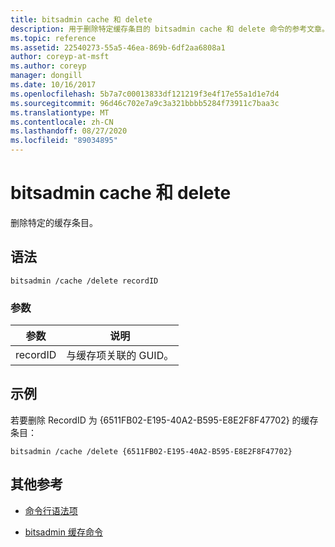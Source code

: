 ```yaml
---
title: bitsadmin cache 和 delete
description: 用于删除特定缓存条目的 bitsadmin cache 和 delete 命令的参考文章。
ms.topic: reference
ms.assetid: 22540273-55a5-46ea-869b-6df2aa6808a1
author: coreyp-at-msft
ms.author: coreyp
manager: dongill
ms.date: 10/16/2017
ms.openlocfilehash: 5b7a7c00013833df121219f3e4f17e55a1d1e7d4
ms.sourcegitcommit: 96d46c702e7a9c3a321bbbb5284f73911c7baa3c
ms.translationtype: MT
ms.contentlocale: zh-CN
ms.lasthandoff: 08/27/2020
ms.locfileid: "89034895"
---
```

# <a name="bitsadmin-cache-and-delete"></a>bitsadmin cache 和 delete

删除特定的缓存条目。

## <a name="syntax"></a>语法

```
bitsadmin /cache /delete recordID
```

### <a name="parameters"></a>参数

| 参数 | 说明 |
| -------------- | -------------- |
| recordID | 与缓存项关联的 GUID。 |

## <a name="examples"></a>示例

若要删除 RecordID 为 {6511FB02-E195-40A2-B595-E8E2F8F47702} 的缓存条目：

```
bitsadmin /cache /delete {6511FB02-E195-40A2-B595-E8E2F8F47702}
```

## <a name="additional-references"></a>其他参考

- [命令行语法项](command-line-syntax-key.md)

- [bitsadmin 缓存命令](bitsadmin-cache.md)
